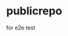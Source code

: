 # publicrepo
for e2e test







































































































































































































































































































































































































































































































































































































































































































































































































































































































































































































































































































































































































































